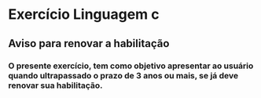 # Exercício Linguagem c
## Aviso para renovar a habilitação
### O presente exercício, tem como objetivo apresentar ao usuário quando ultrapassado o prazo de 3 anos ou mais, se já deve renovar sua habilitação.
